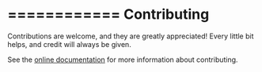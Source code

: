 ============
Contributing
============

Contributions are welcome, and they are greatly appreciated! Every
little bit helps, and credit will always be given.

See the [online documentation](https://aleaf.github.io/modflow-obs) for more information about contributing.
